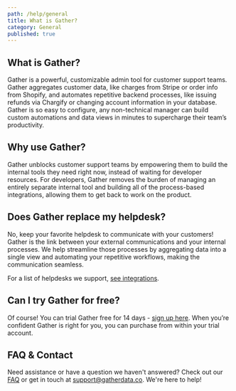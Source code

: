 ```yaml
---
path: /help/general
title: What is Gather?
category: General
published: true
---
```


## What is Gather?

Gather is a powerful, customizable admin tool for customer support teams. Gather aggregates customer data, like charges from Stripe or order info from Shopify, and automates repetitive backend processes, like issuing refunds via Chargify or changing account information in your database. Gather is so easy to configure, any non-technical manager can build custom automations and data views in minutes to supercharge their team’s productivity.

## Why use Gather?

Gather unblocks customer support teams by empowering them to build the internal tools they need right now, instead of waiting for developer resources. For developers, Gather removes the burden of managing an entirely separate internal tool and building all of the process-based integrations, allowing them to get back to work on the product.

## Does Gather replace my helpdesk?

No, keep your favorite helpdesk to communicate with your customers! Gather is the link between your external communications and your internal processes. We help streamline those processes by aggregating data into a single view and automating your repetitive workflows, making the communication seamless.

For a list of helpdesks we support, [see integrations](/integrations).

## Can I try Gather for free?

Of course! You can trial Gather free for 14 days - [sign up here](https://app.gatherdata.co/request-demo). When you’re confident Gather is right for you, you can purchase from within your trial account.

## FAQ & Contact

Need assistance or have a question we haven't answered? Check out our [FAQ](/help/faq) or get in touch at support@gatherdata.co. We're here to help!
